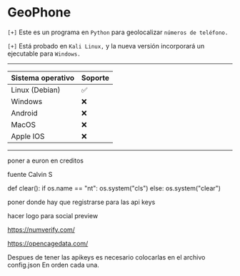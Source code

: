 # GeoPhone

`[+]` Este es un programa en `Python` para geolocalizar `números de teléfono.`

`[+]` Está probado en `Kali Linux,` y la nueva versión incorporará un ejecutable para `Windows.`

<hr>

| Sistema operativo  | Soporte |
| ------------- | ------------- |
| Linux (Debian)  | ✅ |
| Windows  | :x: |
| Android | :x: |
| MacOS | :x: |
| Apple IOS | :x: |

<hr>


poner a euron en creditos


fuente Calvin S

def clear():
  if os.name == "nt":
    os.system("cls")
  else:
    os.system("clear")

poner donde hay que registrarse para las api keys

hacer logo para social preview

https://numverify.com/

https://opencagedata.com/

Despues de tener las apikeys es necesario colocarlas en el archivo config.json En orden cada una.
